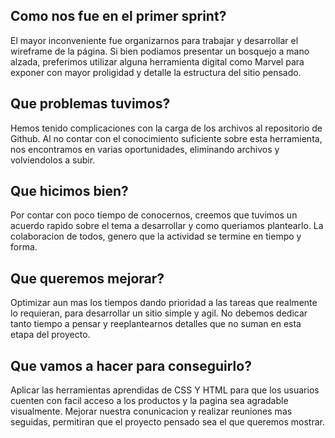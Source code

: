Como nos fue en el primer sprint?
-----------------------------------

El mayor inconveniente fue organizarnos para trabajar y desarrollar el wireframe de la página. Si bien podiamos presentar un bosquejo a mano alzada, preferimos utilizar alguna herramienta digital como Marvel para exponer con mayor proligidad y detalle la estructura del sitio pensado. 

Que problemas tuvimos?
-----------------------------------

Hemos tenido complicaciones con la carga de los archivos al repositorio de Github. Al no contar con el conocimiento suficiente sobre esta herramienta, nos encontramos en varias oportunidades, eliminando archivos y volviendolos a subir. 

Que hicimos bien?
-----------------------------------

Por contar con poco tiempo de conocernos, creemos que tuvimos un acuerdo rapido sobre el tema a desarrollar y como queriamos plantearlo. La colaboracion de todos, genero que la actividad se termine en tiempo y forma.

Que queremos mejorar?
------------------------------------

Optimizar aun mas los tiempos dando prioridad a las tareas que realmente lo requieran, para desarrollar un sitio simple y agil. No debemos dedicar tanto tiempo a pensar y reeplantearnos detalles que no suman en esta etapa del proyecto.

Que vamos a hacer para conseguirlo?
-------------------------------------

Aplicar las herramientas aprendidas de CSS Y HTML para que los usuarios cuenten con facil acceso a los productos y la pagina sea agradable visualmente. Mejorar nuestra conunicacion y realizar reuniones mas seguidas, permitiran que el proyecto pensado sea el que queremos mostrar.
